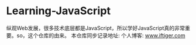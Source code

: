 # Learning-JavaScript
纵观Web发展，很多技术底层都是JavaScript，所以学好JavaScript真的非常重要。so，这个仓库的由来。
本仓库同步记录地址: 
个人博客: www.iftiger.com
